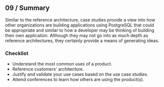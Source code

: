 ## 09 / Summary

Similar to the reference architecture, case studies provide a view into how other organizations are building applications using PostgreSQL that could be appropriate and similar to how a developer may be thinking of building their own application. Although they may not go into as much depth as reference architectures, they certainly provide a means of generating ideas.

### Checklist

- Understand the most common uses of a product.
- Reference customers' architecture.
- Justify and validate your use cases based on the use case studies.
- Attend conferences to learn how others are using the product(s).

